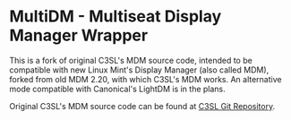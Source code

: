 MultiDM - Multiseat Display Manager Wrapper
===========================================

This is a fork of original C3SL's MDM source code, intended to be compatible with new Linux Mint's Display Manager (also called MDM), forked from old MDM 2.20, with which C3SL's MDM works. An alternative mode compatible with Canonical's LightDM is in the plans.

Original C3SL's MDM source code can be found at [C3SL Git Repository](http://git.c3sl.ufpr.br/gitweb?p=multiseat/mdm.git).
